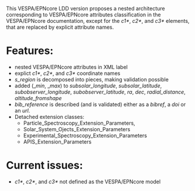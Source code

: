 This VESPA/EPNcore LDD version proposes a nested architecture corresponding to VESPA/EPNcore attributes classification in the VESPA/EPNcore documentation, except for the _c1*_, _c2*_, and _c3*_ elements, that are replaced by explicit attribute names.
        
# Features:
* nested VESPA/EPNcore attributes in XML label
* explict _c1*_, _c2*_, and _c3*_ coordinate names
* _s_region_ is decomposed into pieces, making validation possible
* added (__min_, __max_) to _subsolar_longitude_, _subsolar_latitude_, _subobserver_longitude_, _subobserver_latitude_, _ra_, _dec_, _radial_distance_, _altitude_fromshape_
* _bib_reference_ is described (and is validated) either as a _bibref_, a _doi_ or an _url_.
* Detached extension classes: 
  * Particle_Spectroscopy_Extension_Parameters, 
  * Solar_System_Ojects_Extension_Parameters
  * Experimental_Spectroscopy_Extension_Parameters
  * APIS_Extension_Parameters
            
 # Current issues:
* _c1*_, _c2*_, and _c3*_ not defined as the VESPA/EPNcore model

